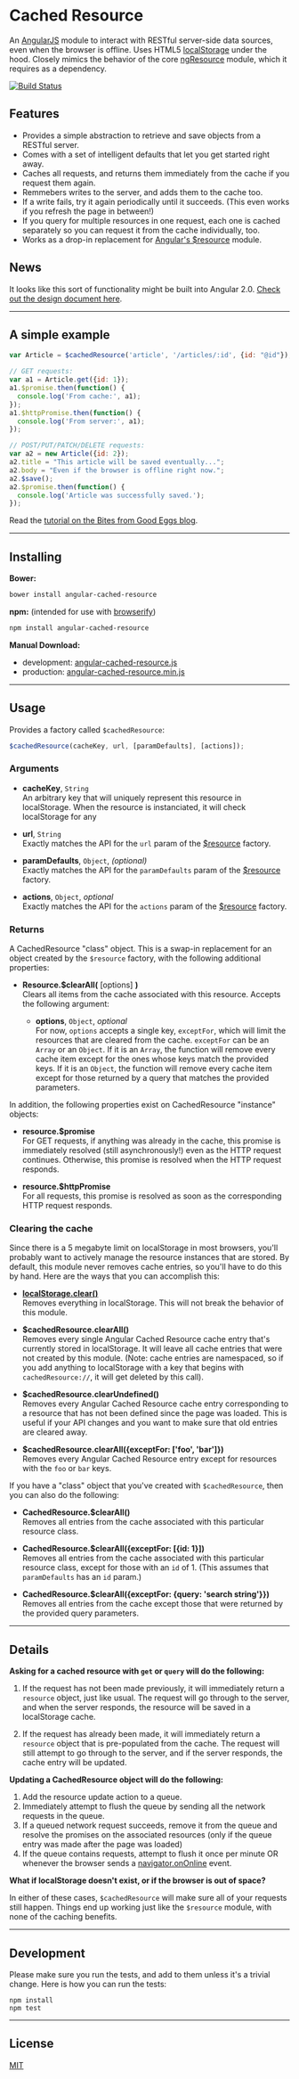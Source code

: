 Cached Resource
===============

An [AngularJS][angular] module to interact with RESTful server-side data
sources, even when the browser is offline. Uses HTML5
[localStorage][localStorage] under the hood.  Closely mimics the behavior of
the core [ngResource][ngResource] module, which it requires as a dependency.

[![Build Status][travis-badge]][travis-link]

## Features

* Provides a simple abstraction to retrieve and save objects from a RESTful
  server.
* Comes with a set of intelligent defaults that let you get started right away.
* Caches all requests, and returns them immediately from the cache if you
  request them again.
* Remmebers writes to the server, and adds them to the cache too.
* If a write fails, try it again periodically until it succeeds. (This even
  works if you refresh the page in between!)
* If you query for multiple resources in one request, each one is cached
  separately so you can request it from the cache individually, too.
* Works as a drop-in replacement for [Angular's $resource][ngResource] module.

## News

It looks like this sort of functionality might be built into Angular 2.0.
[Check out the design document here](https://docs.google.com/document/d/1DMacL7iwjSMPP0ytZfugpU4v0PWUK0BT6lhyaVEmlBQ/edit#).

----

## A simple example

```javascript
var Article = $cachedResource('article', '/articles/:id', {id: "@id"});

// GET requests:
var a1 = Article.get({id: 1});
a1.$promise.then(function() {
  console.log('From cache:', a1);
});
a1.$httpPromise.then(function() {
  console.log('From server:', a1);
});

// POST/PUT/PATCH/DELETE requests:
var a2 = new Article({id: 2});
a2.title = "This article will be saved eventually...";
a2.body = "Even if the browser is offline right now.";
a2.$save();
a2.$promise.then(function() {
  console.log('Article was successfully saved.');
});
```

Read the [tutorial on the Bites from Good Eggs
blog](http://bites.goodeggs.com/open_source/angular-cached-resource/).

-------

## Installing

**Bower:**

```bash
bower install angular-cached-resource
```

**npm:** (intended for use with [browserify](http://browserify.org/))

```bash
npm install angular-cached-resource
```

**Manual Download:**

- development: [angular-cached-resource.js](https://raw.githubusercontent.com/goodeggs/angular-cached-resource/master/angular-cached-resource.js)
- production: [angular-cached-resource.min.js](https://raw.githubusercontent.com/goodeggs/angular-cached-resource/master/angular-cached-resource.min.js)

---
## Usage
Provides a factory called `$cachedResource`:

```js
$cachedResource(cacheKey, url, [paramDefaults], [actions]);
```

### Arguments

- **cacheKey**, `String`<br>
  An arbitrary key that will uniquely represent this resource in localStorage.
  When the resource is instanciated, it will check localStorage for any

- **url**, `String`<br>
  Exactly matches the API for the `url` param of the [$resource][ngResource]
  factory.

- **paramDefaults**, `Object`, _(optional)_<br>
  Exactly matches the API for the `paramDefaults` param of the
  [$resource][ngResource] factory.

- **actions**, `Object`, _optional_<br>
  Exactly matches the API for the `actions` param of the
  [$resource][ngResource] factory.

### Returns

A CachedResource "class" object. This is a swap-in replacement for an object
created by the `$resource` factory, with the following additional properties:

- **Resource.$clearAll(** [options] **)**<br>
  Clears all items from the cache associated with this resource. Accepts the
  following argument:

  - **options**, `Object`, *optional*<br>
    For now, `options` accepts a single key, `exceptFor`, which will limit the
    resources that are cleared from the cache. `exceptFor` can be an `Array` or
    an `Object`. If it is an `Array`, the function will remove every cache item
    except for the ones whose keys match the provided keys. If it is an
    `Object`, the function will remove every cache item except for those
    returned by a query that matches the provided parameters.

In addition, the following properties exist on CachedResource "instance" objects:

- **resource.$promise**<br>
  For GET requests, if anything was already in the cache, this
  promise is immediately resolved (still asynchronously!) even as the HTTP request
  continues. Otherwise, this promise is resolved when the HTTP request responds.

- **resource.$httpPromise**<br>
  For all requests, this promise is resolved as soon as the
  corresponding HTTP request responds.

### Clearing the cache

Since there is a 5 megabyte limit on localStorage in most browsers, you'll
probably want to actively manage the resource instances that are stored. By
default, this module never removes cache entries, so you'll have to do this by
hand. Here are the ways that you can accomplish this:

- **[localStorage.clear()][localStorageClear]**<br>
  Removes everything in localStorage. This will not break the behavior of
  this module.

- **$cachedResource.clearAll()**<br>
  Removes every single Angular Cached Resource cache entry that's currently
  stored in localStorage. It will leave all cache entries that were not created
  by this module. (Note: cache entries are namespaced, so if you add anything
  to localStorage with a key that begins with `cachedResource://`, it will get
  deleted by this call).

- **$cachedResource.clearUndefined()**<br>
  Removes every Angular Cached Resource cache entry corresponding to a resource
  that has not been defined since the page was loaded. This is useful if your
  API changes and you want to make sure that old entries are cleared away.

- **$cachedResource.clearAll({exceptFor: ['foo', 'bar']})**<br>
  Removes every Angular Cached Resource entry except for resources with the
  `foo` or `bar` keys.

If you have a "class" object that you've created with `$cachedResource`, then
you can also do the following:

- **CachedResource.$clearAll()**<br>
  Removes all entries from the cache associated with this particular resource
  class.

- **CachedResource.$clearAll({exceptFor: [{id: 1}])**<br>
  Removes all entries from the cache associated with this particular resource
  class, except for those with an `id` of 1.  (This assumes that
  `paramDefaults` has an `id` param.)

- **CachedResource.$clearAll({exceptFor: {query: 'search string'}})**<br>
  Removes all entries from the cache except those that were returned by the
  provided query parameters.

------

## Details

**Asking for a cached resource with `get` or `query` will do the following:**

1. If the request has not been made previously, it will immediately return a
   `resource` object, just like usual. The request will go through to the
   server, and when the server responds, the resource will be saved in a
   localStorage cache.

2. If the request has already been made, it will immediately return a
   `resource` object that is pre-populated from the cache. The request will
   still attempt to go through to the server, and if the server responds, the
   cache entry will be updated.

**Updating a CachedResource object will do the following:**

1. Add the resource update action to a queue.
2. Immediately attempt to flush the queue by sending all the network requests
   in the queue.
3. If a queued network request succeeds, remove it from the queue and resolve
   the promises on the associated resources (only if the queue entry was made
   after the page was loaded)
4. If the queue contains requests, attempt to flush it once per minute OR
   whenever the browser sends a [navigator.onOnline][onOnline] event.

**What if localStorage doesn't exist, or if the browser is out of space?**

In either of these cases, `$cachedResource` will make sure all of your requests
still happen.  Things end up working just like the `$resource` module, with
none of the caching benefits.

------

## Development

Please make sure you run the tests, and add to them unless it's a trivial
change. Here is how you can run the tests:

```
npm install
npm test
```

------

## License

[MIT](https://github.com/goodeggs/angular-cached-resource/blob/master/LICENSE.md)

[travis-badge]: https://travis-ci.org/goodeggs/angular-cached-resource.png
[travis-link]: https://travis-ci.org/goodeggs/angular-cached-resource

[angular]: http://angularjs.org/
[ngResource]: http://docs.angularjs.org/api/ngResource/service/$resource
[localStorage]: http://www.w3.org/TR/webstorage/#the-localstorage-attribute
[localStorageClear]: http://www.w3.org/TR/webstorage/#dom-storage-clear
[onOnline]: https://developer.mozilla.org/en-US/docs/Web/API/NavigatorOnLine.onLine
